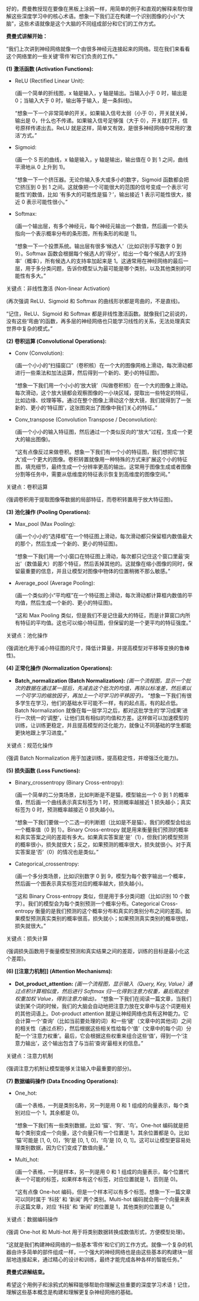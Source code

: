 好的，费曼教授现在要像在黑板上涂鸦一样，用简单的例子和直观的解释来帮你理解这些深度学习中的核心术语。想象一下我们正在构建一个识别图像的小小“大脑”，这些术语就像是这个大脑的不同组成部分和它们的工作方式。

**费曼式讲解开始：**

“我们上次讲到神经网络就像一个由很多神经元连接起来的网络。现在我们来看看这个网络里的一些关键‘零件’和它们负责的工作。”

**(1) 激活函数 (Activation Functions):**

- ReLU (Rectified Linear Unit):
    
    (画一个简单的折线图，x 轴是输入，y 轴是输出。当输入小于 0 时，输出是 0；当输入大于 0 时，输出等于输入，是一条斜线)。
    
    “想象一下一个非常简单的开关。如果输入信号太弱（小于 0），开关就关掉，输出是 0，什么也不传递。如果输入信号足够强（大于 0），开关就打开，信号原样传递出去。ReLU 就是这样，简单又有效，是很多神经网络中常用的‘激活’方式。”
    
- Sigmoid:
    
    (画一个 S 形的曲线，x 轴是输入，y 轴是输出，输出值在 0 到 1 之间，曲线平滑地从 0 上升到 1)。
    
    “想象一下一个挤压器。无论你输入多大或多小的数字，Sigmoid 函数都会把它挤压到 0 到 1 之间。这就像把一个可能很大的范围的信号变成一个表示‘可能性’的数值，比如 ‘有多大的可能性是猫？’，输出接近 1 表示可能性很大，接近 0 表示可能性很小。”
    
- Softmax:
    
    (画一个输出层，有多个神经元，每个神经元输出一个数值，然后画一个箭头指向一个表示概率分布的条形图，所有条形的和是 1)。
    
    “想象一下一个投票系统。输出层有很多‘候选人’（比如识别手写数字 0 到 9）。Softmax 函数会根据每个候选人的‘得分’，给出一个每个候选人的‘支持率’（概率），所有候选人的支持率加起来是 1。这通常用在神经网络的最后一层，用于多分类问题，告诉你模型认为最可能是哪个类别，以及其他类别的可能性有多大。”
    

关键点：非线性激活 (Non-linear Activation)

(再次强调 ReLU、Sigmoid 和 Softmax 的曲线形状都是弯曲的，不是直线)。

“记住，ReLU、Sigmoid 和 Softmax 都是非线性激活函数。就像我们之前说的，没有这些‘弯曲’的函数，再多层的神经网络也只能学习线性的关系，无法处理真实世界中复杂的模式。”

**(2) 卷积运算 (Convolutional Operations):**

- Conv (Convolution):
    
    (画一个小小的“扫描窗口”（卷积核）在一个大的图像网格上滑动，每次滑动都进行一些乘法和加法运算，然后得到一个新的、更小的特征图)。
    
    “想象一下我们用一个小小的‘放大镜’（叫做卷积核）在一个大的图像上滑动。每次滑动，这个放大镜都会观察图像的一小块区域，提取出一些特定的特征，比如边缘、纹理等等。通过在整个图像上滑动这个放大镜，我们就得到了一张新的、更小的‘特征图’，这张图突出了图像中我们关心的特征。”
    
- Conv_transpose (Convolution Transpose / Deconvolution):
    
    (画一个小小的输入特征图，然后通过一个类似反向的“放大”过程，生成一个更大的输出图像)。
    
    “这有点像反过来做卷积。想象一下我们有一个小的特征图，我们想把它‘放大’成一个更大的图像。卷积转置就像用一种特殊的方式来扩展这个小的特征图，填充细节，最终生成一个分辨率更高的输出。这常用于图像生成或者图像分割等任务中，需要从低维度的特征表示恢复到高维度的图像空间。”
    

关键点：卷积运算

(强调卷积用于提取图像等数据的局部特征，而卷积转置用于放大特征图)。

**(3) 池化操作 (Pooling Operations):**

- Max_pool (Max Pooling):
    
    (画一个小小的“选择框”在一个特征图上滑动，每次滑动都只保留框内数值最大的那个，然后生成一个新的、更小的特征图)。
    
    “想象一下我们用一个小窗口在特征图上滑动，每次都只记住这个窗口里最‘突出’（数值最大）的那个特征，然后丢掉其他的。这就像在缩小图像的同时，保留最重要的信息，并且让模型对图像中物体的位置稍微不那么敏感。”
    
- Average_pool (Average Pooling):
    
    (画一个类似的小“平均框”在一个特征图上滑动，每次滑动都计算框内数值的平均值，然后生成一个新的、更小的特征图)。
    
    “这和 Max Pooling 类似，但是我们不是记住最大的特征，而是计算窗口内所有特征的平均值。这也可以缩小特征图，但保留的是一个更平均的特征强度。”
    

关键点：池化操作

(强调池化用于减小特征图的尺寸，降低计算量，并提高模型对平移等变换的鲁棒性)。

**(4) 正常化操作 (Normalization Operations):**

- **Batch_normalization (Batch Normalization):** _(画一个流程图，显示一个批次的数据在通过某一层后，先减去这个批次的均值，再除以标准差，然后乘以一个可学习的缩放因子，再加上一个可学习的平移因子)。_ “想象一下我们有很多学生在学习，他们的基础水平可能不一样，有的起点高，有的起点低。Batch Normalization 就像在每一层学习之后，都对这批学生的‘学习成果’进行一次统一的‘调整’，让他们具有相似的均值和方差。这样做可以加速模型的训练，让训练更稳定，并且提高模型的泛化能力，就像让不同基础的学生都能更快地跟上学习进度。”

关键点：规范化操作

(强调 Batch Normalization 用于加速训练，提高稳定性，并增强泛化能力)。

**(5) 损失函数 (Loss Functions):**

- Binary_crossentropy (Binary Cross-entropy):
    
    (画一个简单的二分类场景，比如判断是不是猫，模型输出一个 0 到 1 的概率值，然后画一个曲线表示真实标签为 1 时，预测概率越接近 1 损失越小；真实标签为 0 时，预测概率越接近 0 损失越小)。
    
    “想象一下我们要做一个二选一的判断题（比如是不是猫）。我们的模型会给出一个概率值（0 到 1）。Binary Cross-entropy 就是用来衡量我们预测的概率和真实答案之间的差距有多大。如果真实答案是‘是’（1），但我们的模型预测的概率很小，损失就很大；反之，如果预测的概率很大，损失就很小。对于真实答案是‘否’（0）的情况也是类似。”
    
- Categorical_crossentropy:
    
    (画一个多分类场景，比如识别数字 0 到 9，模型为每个数字输出一个概率，然后画一个图表示真实标签对应的概率越大，损失越小)。
    
    “这和 Binary Cross-entropy 类似，但是用于多分类问题（比如识别 10 个数字）。我们的模型会为每个类别预测一个概率分布。Categorical Cross-entropy 衡量的是我们预测的这个概率分布和真实的类别分布之间的差距。如果模型预测真实类别的概率很高，损失就小；如果预测真实类别的概率很低，损失就很大。”
    

关键点：损失计算

(强调损失函数用于衡量模型预测和真实结果之间的差距，训练的目标是最小化这个差距)。

**(6) [[注意力机制]] (Attention Mechanisms):**

- **Dot_product_attention:** _(画一个流程图，显示输入（Query, Key, Value）通过点积计算相似度，然后进行 Softmax 归一化得到注意力权重，最后用这些权重加权 Value，得到注意力输出)。_ “想象一下我们在阅读一篇文章，当我们读到某个词的时候，我们的大脑会自动地把注意力放在文章中与这个词更相关的其他词语上。Dot-product attention 就是让神经网络也具有这种能力。它会计算一个‘查询’（比如当前要处理的词）和一些‘键’（文章中的其他词）之间的相关性（通过点积），然后根据这些相关性给每个‘值’（文章中的每个词）分配一个‘注意力权重’。最后，它会根据这些权重来组合这些‘值’，得到一个‘注意力输出’，这个输出包含了与当前‘查询’最相关的信息。”

关键点：注意力机制

(强调注意力机制让模型能够关注输入中最重要的部分)。

**(7) 数据编码操作 (Data Encoding Operations):**

- One_hot:
    
    (画一个表格，一列是类别名称，另一列是用 0 和 1 组成的向量表示，每个类别对应一个 1，其余都是 0)。
    
    “想象一下我们有一些类别数据，比如 ‘猫’、‘狗’、‘鸟’。One-hot 编码就是把每个类别变成一个向量，这个向量只有一个位置是 1，其余位置都是 0。比如 ‘猫’可能是 [1, 0, 0]，‘狗’是 [0, 1, 0]，‘鸟’是 [0, 0, 1]。这可以让模型更容易处理类别数据，因为它们变成了数值向量。”
    
- Multi_hot:
    
    (画一个表格，一列是样本，另一列是用 0 和 1 组成的向量表示，每个位置代表一个可能的标签，如果样本有这个标签，对应位置就是 1，否则是 0)。
    
    “这有点像 One-hot 编码，但是一个样本可以有多个标签。想象一下一篇文章可以同时属于 ‘科技’ 和 ‘新闻’ 两个类别。Multi-hot 编码就会用一个向量来表示这篇文章，对应 ‘科技’ 和 ‘新闻’ 的位置是 1，其他类别的位置是 0。”
    

关键点：数据编码操作

(强调 One-hot 和 Multi-hot 用于将类别数据转换成数值形式，方便模型处理)。

“这就是我们构建神经网络的一些基本‘零件’和它们的工作方式。就像一个复杂的机器由许多简单的部件组成一样，一个强大的神经网络也是由这些基本的构建块一层层地连接起来，通过精心的设计和训练，最终才能完成各种各样的智能任务。”

**费曼式讲解结束。**

希望这个用例子和涂鸦式的解释能够帮助你理解这些重要的深度学习术语！记住，理解这些基本概念是构建和理解更复杂神经网络的基础。